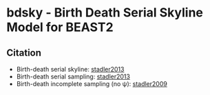 # bdsky - Birth Death Serial Skyline Model for BEAST2

## Citation

- Birth-death serial skyline: [stadler2013](http://www.pnas.org/content/110/1/228.full)	
- Birth-death serial sampling: [stadler2013](http://www.pnas.org/content/110/1/228.full)
- Birth-death incomplete sampling (no ψ): [stadler2009](http://www.ncbi.nlm.nih.gov/pubmed/19631666)
